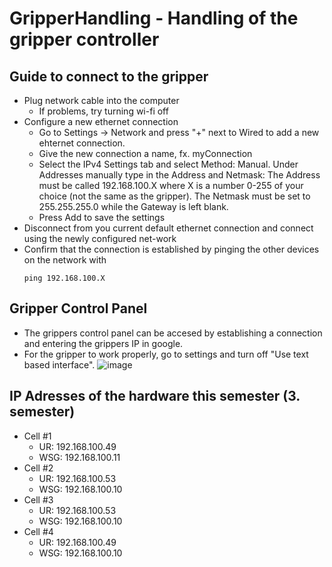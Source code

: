 # GripperHandling - Handling of the gripper controller

## Guide to connect to the gripper
- Plug network cable into the computer
  - If problems, try turning wi-fi off
- Configure a new ethernet connection
  - Go to Settings -> Network and press "+" next to Wired to add a new ehternet connection.
  - Give the new connection a name, fx. myConnection
  - Select the IPv4 Settings tab and select Method: Manual. Under Addresses manually type in the Address and Netmask: The Address must be called 192.168.100.X where X is a number 0-255 of your choice (not the same as the gripper). The Netmask must be set to 255.255.255.0 while the Gateway is left blank.
  - Press Add to save the settings
- Disconnect from you current default ethernet connection and connect using the newly configured net-work
- Confirm that the connection is established by pinging the other devices on the network with 
  ```
  ping 192.168.100.X
  ```
  
## Gripper Control Panel
- The grippers control panel can be accesed by establishing a connection and entering the grippers IP in google.
- For the gripper to work properly, go to settings and turn off "Use text based interface".
![image](https://user-images.githubusercontent.com/45763482/135037809-a19bb1fe-807f-46bd-b086-82fcbaa4fcec.png)


## IP Adresses of the hardware this semester (3. semester)
- Cell #1
  - UR: 192.168.100.49
  - WSG: 192.168.100.11
- Cell #2
  - UR: 192.168.100.53
  - WSG: 192.168.100.10
 - Cell #3
   - UR: 192.168.100.53
   - WSG: 192.168.100.10
- Cell #4
  - UR: 192.168.100.49
  - WSG: 192.168.100.10
